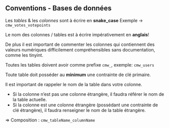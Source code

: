 ## Conventions - Bases de données

Les *tables* & les *colonnes* sont à écrire en **snake_case**
Exemple → `cmw_votes_votepoints`

Le nom des colonnes / tables est à écrire impérativement en **anglais**!

De plus il est important de commenter les colonnes qui contiennent des valeurs numériques difficilement 
compréhensibles sans documentation, comme les tinyint.

Toutes les tables doivent avoir comme prefixe `cmw_`, exemple: `cmw_users`

Toute table doit posséder au **minimum** une contrainte de clé primaire.

Il est important de rappeler le nom de la table dans votre colonne.

- Si la colonne n’est pas une colonne étrangère, il faudra référer le nom de la table actuelle.
- Si la colonne est une colonne étrangère (possédant une contrainte de clé étrangère), il faudra renseigner le nom de la table étrangère.

⇒ Composition : `cmw_tableName_columnName`